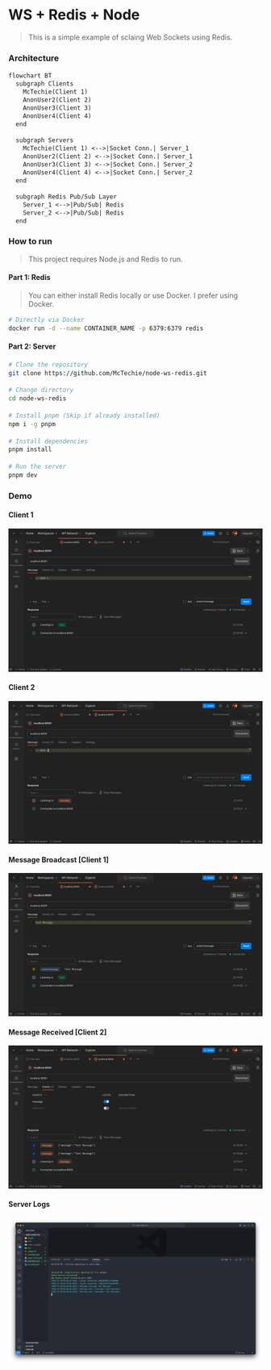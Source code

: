 # WS + Redis + Node

> This is a simple example of sclaing Web Sockets using Redis.

### Architecture

```mermaid
flowchart BT
  subgraph Clients
    McTechie(Client 1)
    AnonUser2(Client 2)
    AnonUser3(Client 3)
    AnonUser4(Client 4)
  end

  subgraph Servers
    McTechie(Client 1) <-->|Socket Conn.| Server_1
    AnonUser2(Client 2) <-->|Socket Conn.| Server_1
    AnonUser3(Client 3) <-->|Socket Conn.| Server_2
    AnonUser4(Client 4) <-->|Socket Conn.| Server_2
  end

  subgraph Redis Pub/Sub Layer
    Server_1 <-->|Pub/Sub| Redis
    Server_2 <-->|Pub/Sub| Redis
  end
```

### How to run

> This project requires Node.js and Redis to run.

#### Part 1: Redis

> You can either install Redis locally or use Docker.
> I prefer using Docker.

```bash
# Directly via Docker
docker run -d --name CONTAINER_NAME -p 6379:6379 redis
```

#### Part 2: Server

```bash
# Clone the repository
git clone https://github.com/McTechie/node-ws-redis.git

# Change directory
cd node-ws-redis

# Install pnpm (Skip if already installed)
npm i -g pnpm

# Install dependencies
pnpm install

# Run the server
pnpm dev
```

### Demo

#### Client 1

![Client 1](assets/client1.png)

#### Client 2

![Client 2](assets/client2.png)

#### Message Broadcast [Client 1]

![Message Broadcast](assets/emit.png)

#### Message Received [Client 2]

![Message Received](assets/receive.png)

#### Server Logs

![Server Logs](assets/logs.png)
